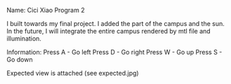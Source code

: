 Name: Cici Xiao
Program 2 

I built towards my final project. I added the part of the campus and the sun. In the future, I will integrate the entire campus rendered by mtl file and illumination. 


Information:
Press A - Go left 
Press D - Go right 
Press W - Go up 
Press S - Go down 

Expected view is attached (see expected.jpg)
